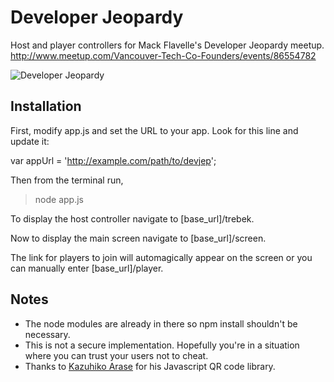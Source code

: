 Developer Jeopardy
==================

Host and player controllers for Mack Flavelle's Developer Jeopardy meetup.
http://www.meetup.com/Vancouver-Tech-Co-Founders/events/86554782

![Developer Jeopardy](master/devjep.jpg "Developer Jeopardy")

Installation
------------

First, modify app.js and set the URL to your app. Look for this line and update it:

var appUrl = 'http://example.com/path/to/devjep';

Then from the terminal run,

> node app.js

To display the host controller navigate to [base_url]/trebek.

Now to display the main screen navigate to [base_url]/screen.

The link for players to join will automagically appear on the screen or you can manually enter [base_url]/player.


Notes
-----

- The node modules are already in there so npm install shouldn't be necessary.
- This is not a secure implementation. Hopefully you're in a situation where you can trust your users not to cheat.
- Thanks to [Kazuhiko Arase](http://www.d-project.com) for his Javascript QR code library. 

